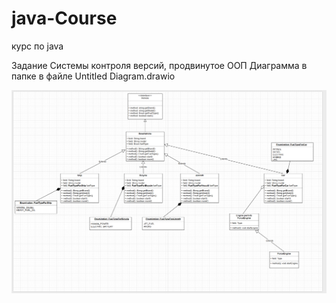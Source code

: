 # java-Course
курс по java

Задание Системы контроля версий, продвинутое ООП 
Диаграмма  в папке в файле Untitled Diagram.drawio

![UML Diagram](VersionControlSystemsAdvancedOOP/UML.png) 